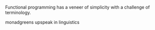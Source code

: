 Functional programming has a veneer of simplicity with a challenge of terminology.

monadgreens
upspeak in linguistics
